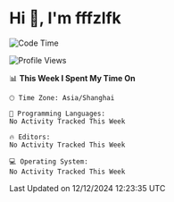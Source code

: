 # Hi 👋, I'm fffzlfk

<!--START_SECTION:waka-->
![Code Time](http://img.shields.io/badge/Code%20Time-991%20hrs%204%20mins-blue)

![Profile Views](http://img.shields.io/badge/Profile%20Views-0-blue)

📊 **This Week I Spent My Time On** 

```text
🕑︎ Time Zone: Asia/Shanghai

💬 Programming Languages: 
No Activity Tracked This Week

🔥 Editors: 
No Activity Tracked This Week

💻 Operating System: 
No Activity Tracked This Week
```


 Last Updated on 12/12/2024 12:23:35 UTC
<!--END_SECTION:waka-->
